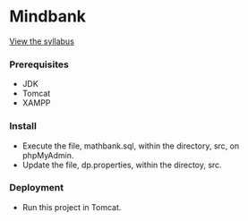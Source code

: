 # Mindbank
[View the syllabus](http://htmlpreview.github.io/?https://github.com/jaredible/umsl-cmpsci-4010/blob/master/Project2/CS4010Fall2019Project2.html)
<br/>

### Prerequisites

* JDK
* Tomcat
* XAMPP

### Install

- Execute the file, mathbank.sql, within the directory, src, on phpMyAdmin.
- Update the file, dp.properties, within the directoy, src.

### Deployment

- Run this project in Tomcat.
